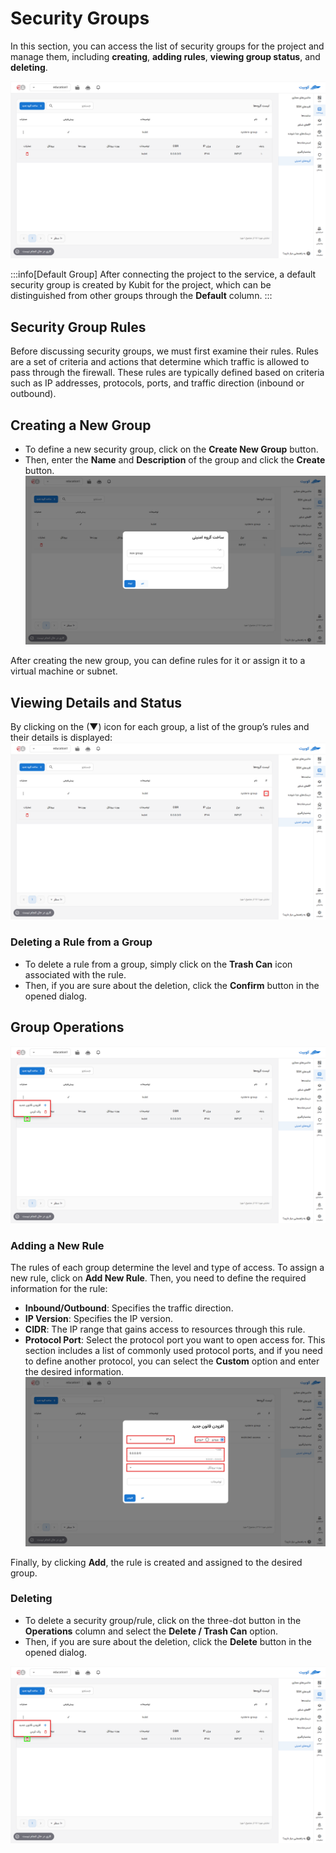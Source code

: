 # Security Groups

In this section, you can access the list of security groups for the project and manage them, including **creating**, **adding rules**, **viewing group status**, and **deleting**.

![Security Group: sec gps](img/iaas-securitygroups-overview.png)

:::info[Default Group]
After connecting the project to the service, a default security group is created by Kubit for the project, which can be distinguished from other groups through the **Default** column.
:::

## Security Group Rules

Before discussing security groups, we must first examine their rules. Rules are a set of criteria and actions that determine which traffic is allowed to pass through the firewall. These rules are typically defined based on criteria such as IP addresses, protocols, ports, and traffic direction (inbound or outbound).

## Creating a New Group

- To define a new security group, click on the **Create New Group** button.
- Then, enter the **Name** and **Description** of the group and click the **Create** button.
  ![Security Group: new sec gp btn](img/iaas-securitygroups-new-group.png)

After creating the new group, you can define rules for it or assign it to a virtual machine or subnet.

## Viewing Details and Status

By clicking on the (▼) icon for each group, a list of the group’s rules and their details is displayed:
![Security Group: sec gps](img/iaas-securitygroups-overview2.png)

### Deleting a Rule from a Group

- To delete a rule from a group, simply click on the **Trash Can** icon associated with the rule.
- Then, if you are sure about the deletion, click the **Confirm** button in the opened dialog.

## Group Operations

![Security Group: options](img/iaas-securitygroups-options.png)

### Adding a New Rule

The rules of each group determine the level and type of access. To assign a new rule, click on **Add New Rule**. Then, you need to define the required information for the rule:

- **Inbound/Outbound**: Specifies the traffic direction.
- **IP Version**: Specifies the IP version.
- **CIDR**: The IP range that gains access to resources through this rule.
- **Protocol Port**: Select the protocol port you want to open access for. This section includes a list of commonly used protocol ports, and if you need to define another protocol, you can select the **Custom** option and enter the desired information.
  ![Security Group: new rule form](img/iaas-securitygroups-new-rule.png)

Finally, by clicking **Add**, the rule is created and assigned to the desired group.

### Deleting

- To delete a security group/rule, click on the three-dot button in the **Operations** column and select the **Delete / Trash Can** option.
- Then, if you are sure about the deletion, click the **Delete** button in the opened dialog.

![Security Group: options](img/iaas-securitygroups-options.png)
